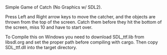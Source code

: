 Simple Game of Catch (No Graphics w/ SDL2).

Press Left and Right arrow keys to move the catcher, and the objects
are thrown from the top of the screen. Catch them before they hit the bottom of the screen, miss 10 and have to start over.

To Compile this on Windows you need to download SDL_ttf.lib from libsdl.org
and set the proper path before compiling with cargo. Then copy SDL_ttf.dll into the target directory.

